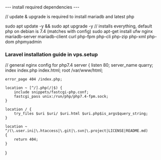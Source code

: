 --- install required dependencies ---
<p>// update & upgrade is required to install mariadb and latest php </p>
<p>sudo apt update -y && sudo apt upgrade -y
// installs everything, default php on debian is 7.4 (matches with config)
sudo apt-get install ufw nginx mariadb-server mariadb-client curl php-fpm php-cli php-zip php-xml php-dom phpmyadmin

<h3> Laravel installation guide in vps.setup </h3>

// general nginx config for php7.4 
server {
    listen 80;
    server_name quarry;
    index index.php index.html;
    root /var/www/html;
    
    error_page 404 /index.php;

    location ~ [^/].php(/|$) {
        include snippets/fastcgi-php.conf;
        fastcgi_pass unix:/run/php/php7.4-fpm.sock;
    }

    location / {
        try_files $uri $uri/ $uri.html $uri.php$is_args$query_string;
    }

    location ~ ^/(\.user.ini|\.htaccess|\.git|\.svn|\.project|LICENSE|README.md)
    {
        return 404;
    }
}




